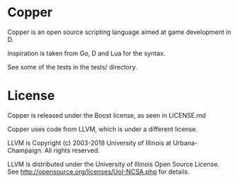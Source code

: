 # Copper
Copper is an open source scripting language aimed at game development in D.

Inspiration is taken from Go, D and Lua for the syntax.

See some of the tests in the tests/ directory.



# License
Copper is released under the Boost license, as seen in LICENSE.md

Copper uses code from LLVM, which is under a different license.

LLVM is Copyright (c) 2003-2018 University of Illinois at Urbana-Champaign. All rights reserved.

LLVM is distributed under the University of Illinois Open Source License. See http://opensource.org/licenses/UoI-NCSA.php for details. 